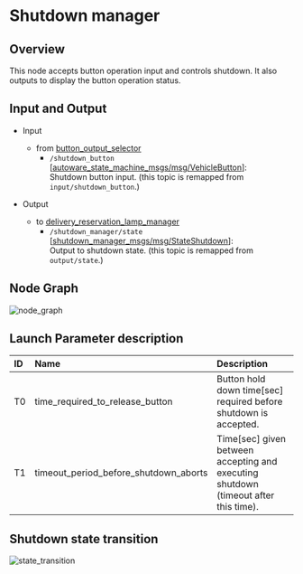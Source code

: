 # Shutdown manager

## Overview

This node accepts button operation input and controls shutdown. It also outputs to display the button operation status.

## Input and Output

- Input
  - from [button_output_selector](https://github.com/eve-autonomy/button_output_selector/)
    - `/shutdown_button` \[[autoware_state_machine_msgs/msg/VehicleButton][ReservationButton]\]:<br>Shutdown button input. (this topic is remapped from `input/shutdown_button`.)

- Output
  - to [delivery_reservation_lamp_manager](https://github.com/eve-autonomy/delivery_reservation_lamp_manager/)
    - `/shutdown_manager/state` \[[shutdown_manager_msgs/msg/StateShutdown][StateShutdown]\]:<br>Output to shutdown state. (this topic is remapped from `output/state`.)

[StateShutdown]: https://github.com/eve-autonomy/shutdown_manager_msgs/blob/main/msg/StateShutdown.msg
[ReservationButton]: https://github.com/eve-autonomy/autoware_state_machine_msgs/blob/main/msg/VehicleButton.msg

## Node Graph

![node_graph](http://www.plantuml.com/plantuml/proxy?cache=no&src=https://raw.githubusercontent.com/eve-autonomy/shutdown_manager/main/docs/node_graph.pu)

## Launch Parameter description

|ID|Name|Description|
|:---|:---|:----------|
|T0|time_required_to_release_button|Button hold down time[sec] required before shutdown is accepted.|
|T1|timeout_period_before_shutdown_aborts|Time[sec] given between accepting and executing shutdown (timeout after this time).|

## Shutdown state transition

![state_transition](http://www.plantuml.com/plantuml/proxy?cache=no&src=https://raw.githubusercontent.com/eve-autonomy/shutdown_manager/main/docs/state_transition.pu)

